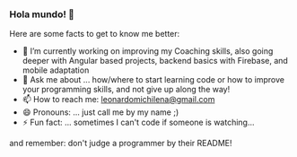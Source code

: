 ### Hola mundo! 👋

<!--
**LeonardoMichilena/LeonardoMichilena** is a ✨ _special_ ✨ repository because its `README.md` (this file) appears on your GitHub profile.

-->

Here are some facts to get to know me better:

- 🌱 I’m currently working on improving my Coaching skills,  also going deeper with Angular based projects, backend basics with Firebase, and mobile adaptation
- 💬 Ask me about ... how/where to start learning code or how to improve your programming skills, and not give up along the way!
- 📫 How to reach me: leonardomichilena@gmail.com
- 😄 Pronouns: ... just call me by my name ;)
- ⚡ Fun fact: ... sometimes I can't code if someone is watching... 

and remember: don't judge a programmer by their README!

